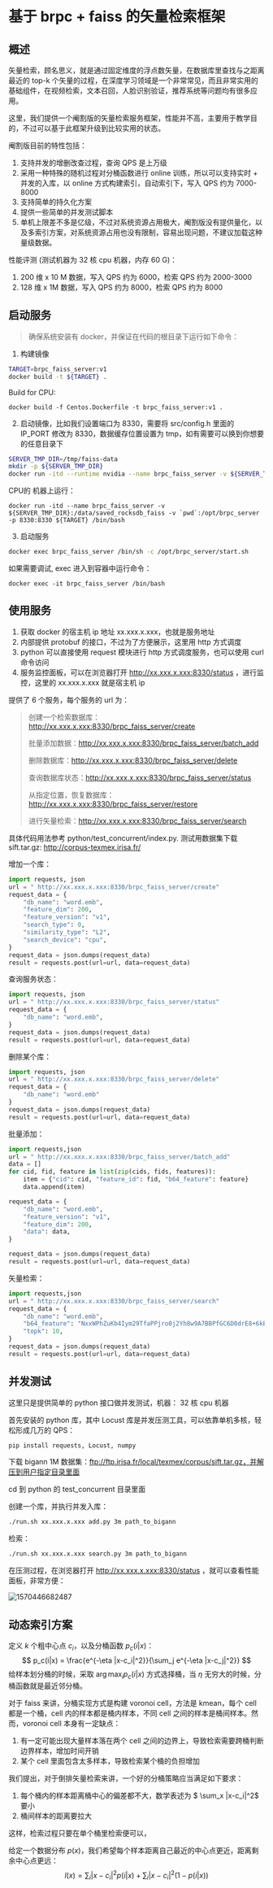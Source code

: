 # 基于 brpc + faiss 的矢量检索框架


## 概述
矢量检索，顾名思义，就是通过固定维度的浮点数矢量，在数据库里查找与之距离最近的 top-k 个矢量的过程，在深度学习领域是一个非常常见，而且非常实用的基础组件，在视频检索，文本召回，人脸识别验证，推荐系统等问题均有很多应用。

这里，我们提供一个阉割版的矢量检索服务框架，性能并不高，主要用于教学目的，不过可以基于此框架升级到比较实用的状态。

阉割版目前的特性包括：

1. 支持并发的增删改查过程，查询 QPS 是上万级
2. 采用一种特殊的随机过程对分桶函数进行 online 训练，所以可以支持实时 + 并发的入库，以 online 方式构建索引，自动索引下，写入 QPS 约为 7000-8000
3. 支持简单的持久化方案
4. 提供一些简单的并发测试脚本
5. 单机上限差不多是亿级，不过对系统资源占用极大，阉割版没有提供量化，以及多索引方案，对系统资源占用也没有限制，容易出现问题，不建议加载这种量级数据。

性能评测 (测试机器为 32 核 cpu 机器，内存 60 G)：

1. 200 维 x 10 M 数据，写入 QPS 约为 6000，检索 QPS 约为 2000-3000
2. 128 维 x 1M 数据，写入 QPS 约为 8000，检索 QPS 约为 8000



## 启动服务

>  确保系统安装有 docker，并保证在代码的根目录下运行如下命令：

1. 构建镜像
```bash
TARGET=brpc_faiss_server:v1
docker build -t ${TARGET} .
```

Build for CPU:
```
docker build -f Centos.Dockerfile -t brpc_faiss_server:v1 .
```

2. 启动镜像，比如我们设置端口为 8330，需要将 src/config.h 里面的 IP_PORT 修改为 8330，数据缓存位置设置为 tmp，如有需要可以换到你想要的任意目录下
```bash
SERVER_TMP_DIR=/tmp/faiss-data
mkdir -p ${SERVER_TMP_DIR}
docker run -itd --runtime nvidia --name brpc_faiss_server -v ${SERVER_TMP_DIR}:/data/saved_rocksdb_faiss -v `pwd`:/opt/brpc_server -p 8330:8330 ${TARGET} /bin/bash
```

CPU的 机器上运行：
```
docker run -itd --name brpc_faiss_server -v ${SERVER_TMP_DIR}:/data/saved_rocksdb_faiss -v `pwd`:/opt/brpc_server -p 8330:8330 ${TARGET} /bin/bash
```

3. 启动服务

```bash
docker exec brpc_faiss_server /bin/sh -c /opt/brpc_server/start.sh
```

如果需要调试, exec 进入到容器中运行命令：

```
docker exec -it brpc_faiss_server /bin/bash
```

## 使用服务

1. 获取 docker 的宿主机 ip 地址 xx.xxx.x.xxx，也就是服务地址
2. 内部提供 protobuf 的接口，不过为了方便展示，这里用 http 方式调度
3. python 可以直接使用 request 模块进行 http 方式调度服务，也可以使用 curl 命令访问
4. 服务监控面板，可以在浏览器打开 http://xx.xxx.x.xxx:8330/status ，进行监控，这里的  xx.xxx.x.xxx  就是宿主机 ip



提供了 6 个服务，每个服务的 url 为：

> 创建一个检索数据库： http://xx.xxx.x.xxx:8330/brpc_faiss_server/create
>
> 批量添加数据：http://xx.xxx.x.xxx:8330/brpc_faiss_server/batch_add
>
> 删除数据库：http://xx.xxx.x.xxx:8330/brpc_faiss_server/delete
>
> 查询数据库状态：http://xx.xxx.x.xxx:8330/brpc_faiss_server/status
>
> 从指定位置，恢复数据库：http://xx.xxx.x.xxx:8330/brpc_faiss_server/restore
>
> 进行矢量检索：http://xx.xxx.x.xxx:8330/brpc_faiss_server/search


具体代码用法参考 python/test_concurrent/index.py.
测试用数据集下载 sift.tar.gz: http://corpus-texmex.irisa.fr/

增加一个库：

```python
import requests, json
url = " http://xx.xxx.x.xxx:8330/brpc_faiss_server/create"
request_data = {
	"db_name": "word.emb",
	"feature_dim": 200,
	"feature_version": "v1",
	"search_type": 0,
	"similarity_type": "L2",
	"search_device": "cpu",
}
request_data = json.dumps(request_data)
result = requests.post(url=url, data=request_data)
```



查询服务状态：

```python
import requests, json
url = " http://xx.xxx.x.xxx:8330/brpc_faiss_server/status"
request_data = {
	"db_name": "word.emb",
}
request_data = json.dumps(request_data)
result = requests.post(url=url, data=request_data)
```



删除某个库：

```python
import requests, json
url = " http://xx.xxx.x.xxx:8330/brpc_faiss_server/delete"
request_data = {
	"db_name": "word.emb"
}
request_data = json.dumps(request_data)
result = requests.post(url=url, data=request_data)
```



批量添加：

```python
import requests,json
url = " http://xx.xxx.x.xxx:8330/brpc_faiss_server/batch_add"
data = []
for cid, fid, feature in list(zip(cids, fids, features)):
	item = {"cid": cid, "feature_id": fid, "b64_feature": feature}
	data.append(item)

request_data = {
	"db_name": "word.emb",
	"feature_version": "v1",
	"feature_dim": 200,
	"data": data,
}

request_data = json.dumps(request_data)
result = requests.post(url=url, data=request_data)
```



矢量检索：

```python
import requests,json
url = " http://xx.xxx.x.xxx:8330/brpc_faiss_server/search"
request_data = {
	"db_name": "word.emb",
    "b64_feature": "NxxWPhZuKb4Iym29TfaPPjro0j2Yh8w9A7BBPfGC6D0drE8+6kB2P...",
    "topk": 10,
}
request_data = json.dumps(request_data)
result = requests.post(url=url, data=request_data)
```





## 并发测试

这里只是提供简单的 python 接口做并发测试，机器： 32 核 cpu 机器

首先安装的 python 库，其中 Locust 库是并发压测工具，可以依靠单机多核，轻松形成几万的 QPS：

```python
pip install requests, Locust, numpy
```

下载 bigann 1M 数据集：ftp://ftp.irisa.fr/local/texmex/corpus/sift.tar.gz，并解压到用户指定目录里面

cd 到 python 的 test_concurrent 目录里面

创建一个库，并执行并发入库：

```sh
./run.sh xx.xxx.x.xxx add.py 3m path_to_bigann
```

检索：

```sh
./run.sh xx.xxx.x.xxx search.py 3m path_to_bigann
```



在压测过程，在浏览器打开 http://xx.xxx.x.xxx:8330/status ，就可以查看性能面板，非常方便：

![1570446682487](image/1570446682487.png)





## 动态索引方案

定义 $k$ 个粗中心点 $c_i$，以及分桶函数 $p_c(i|x)$：
$$
p_c(i|x) = \frac{e^{-\eta |x-c_i|^2}}{\sum_j e^{-\eta |x-c_j|^2}}
$$
给样本划分桶的时候，采取 $\arg\max_i p_c(i|x)$ 方式选择桶，当 $\eta$ 无穷大的时候，分桶函数就是最近邻分桶。

对于 faiss 来讲，分桶实现方式是构建 voronoi cell，方法是 kmean，每个 cell 都是一个桶，cell 内的样本都是桶内样本，不同 cell 之间的样本是桶间样本。然而，voronoi cell 本身有一定缺点：

1. 有一定可能出现大量样本落在两个 cell 之间的边界上，导致检索需要跨桶判断边界样本，增加时间开销
2. 某个 cell 里面包含太多样本，导致检索某个桶的负担增加

我们提出，对于倒排矢量检索来讲，一个好的分桶策略应当满足如下要求：

1. 每个桶内的样本距离桶中心的偏差都不大，数学表述为 $ \sum_x |x-c_i|^2$ 要小
2. 桶间样本的距离要拉大

这样，检索过程只要在单个桶里检索便可以，

给定一个数据分布 $p(x)$，我们希望每个样本距离自己最近的中心点更近，距离剩余中心点更远：
$$
l(x)=\sum_i |x-c_i|^2 p(i|x) + \sum_i |x-c_i|^2 (1-p(i|x))
$$
